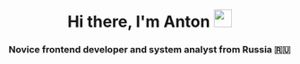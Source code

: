 <h1 align="center">Hi there, I'm Anton 
<img src="https://github.com/blackcater/blackcater/raw/main/images/Hi.gif" height="32"/></h1>
<h3 align="center">Novice frontend developer and system analyst from Russia 🇷🇺</h3>
